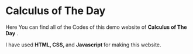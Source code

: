 <h1>Calculus of The Day</h1>
Here You can find all of the Codes of this demo website of <strong> Calculus of The Day</strong> .


I have used <strong> HTML, CSS, </strong> and <strong> Javascript </strong> for making this website.


